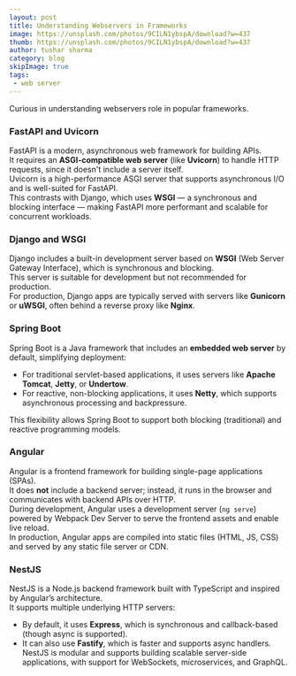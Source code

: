 ```yaml
---
layout: post
title: Understanding Webservers in Frameworks
image: https://unsplash.com/photos/9CILN1ybspA/download?w=437
thumb: https://unsplash.com/photos/9CILN1ybspA/download?w=437
author: tushar sharma
category: blog
skipImage: true
tags: 
 - web server
---
```


Curious in understanding webservers role in popular frameworks.<!-- truncate_here -->

### FastAPI and Uvicorn

FastAPI is a modern, asynchronous web framework for building APIs.  
It requires an **ASGI-compatible web server** (like **Uvicorn**) to handle HTTP requests, since it doesn't include a server itself.  
Uvicorn is a high-performance ASGI server that supports asynchronous I/O and is well-suited for FastAPI.  
This contrasts with Django, which uses **WSGI** — a synchronous and blocking interface — making FastAPI more performant and scalable for concurrent workloads.

### Django and WSGI

Django includes a built-in development server based on **WSGI** (Web Server Gateway Interface), which is synchronous and blocking.  
This server is suitable for development but not recommended for production.  
For production, Django apps are typically served with servers like **Gunicorn** or **uWSGI**, often behind a reverse proxy like **Nginx**.

### Spring Boot

Spring Boot is a Java framework that includes an **embedded web server** by default, simplifying deployment:  
- For traditional servlet-based applications, it uses servers like **Apache Tomcat**, **Jetty**, or **Undertow**.  
- For reactive, non-blocking applications, it uses **Netty**, which supports asynchronous processing and backpressure.  

This flexibility allows Spring Boot to support both blocking (traditional) and reactive programming models.

### Angular

Angular is a frontend framework for building single-page applications (SPAs).  
It does **not** include a backend server; instead, it runs in the browser and communicates with backend APIs over HTTP.  
During development, Angular uses a development server (`ng serve`) powered by Webpack Dev Server to serve the frontend assets and enable live reload.  
In production, Angular apps are compiled into static files (HTML, JS, CSS) and served by any static file server or CDN.

### NestJS

NestJS is a Node.js backend framework built with TypeScript and inspired by Angular’s architecture.  
It supports multiple underlying HTTP servers:  
- By default, it uses **Express**, which is synchronous and callback-based (though async is supported).  
- It can also use **Fastify**, which is faster and supports async handlers.  
NestJS is modular and supports building scalable server-side applications, with support for WebSockets, microservices, and GraphQL.

